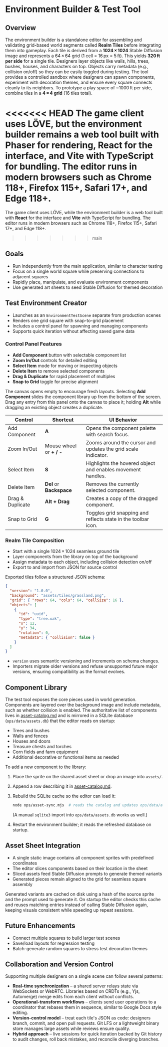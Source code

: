 # Environment Builder & Test Tool

## Overview
The environment builder is a standalone editor for assembling and validating
grid-based world segments called **Realm Tiles** before integrating them into
gameplay. Each tile is derived from a **1024 × 1024** Stable Diffusion image and
represents a 64 × 64 grid (1 cell = 16 px = 5 ft). This yields **320 ft per side**
for a single tile. Designers layer objects like walls, hills, trees, bushes,
houses, and characters on top. Objects carry metadata (e.g., collision on/off)
so they can be easily toggled during testing. The tool provides a controlled
sandbox where designers can spawn components, experiment with decoration themes,
and ensure every square connects cleanly to its neighbors. To prototype a play
space of ~1000 ft per side, combine tiles in a **4 × 4 grid** (16 tiles total).

<<<<<<< HEAD
The game client uses LÖVE, but the environment builder remains a web tool built with **Phaser** for rendering, **React** for the interface, and **Vite** with TypeScript for bundling. The editor runs in modern browsers such as Chrome 118+, Firefox 115+, Safari 17+, and Edge 118+.
=======
The game client uses LÖVE, while the environment builder is a web tool built with **React** for the interface and **Vite** with TypeScript for bundling. The editor runs in modern browsers such as Chrome 118+, Firefox 115+, Safari 17+, and Edge 118+.
>>>>>>> main

## Goals
- Run independently from the main application, similar to character testing
- Focus on a single world square while preserving connections to adjacent
  squares
- Rapidly place, manipulate, and evaluate environment components
- Use generated art sheets to seed Stable Diffusion for themed decoration

## Test Environment Creator
- Launches as an `EnvironmentTestScene` separate from production scenes
- Renders one grid square with snap-to-grid placement
- Includes a control panel for spawning and managing components
- Supports quick iteration without affecting saved game data

### Control Panel Features
- **Add Component** button with selectable component list
- **Zoom In/Out** controls for detailed editing
- **Select Item** mode for moving or inspecting objects
- **Delete Item** to remove selected components
- **Drag & Duplicate** for rapid placement of multiples
- **Snap to Grid** toggle for precise alignment

The canvas opens empty to encourage fresh layouts. Selecting **Add Component**
slides the component library up from the bottom of the screen. Drag any entry
from this panel onto the canvas to place it; holding **Alt** while dragging an
existing object creates a duplicate.

| Control | Shortcut | UI Behavior |
|---------|----------|-------------|
| Add Component | **A** | Opens the component palette with search focus. |
| Zoom In/Out | Mouse wheel or **+ / -** | Zooms around the cursor and updates the grid scale indicator. |
| Select Item | **S** | Highlights the hovered object and enables movement handles. |
| Delete Item | **Del** or **Backspace** | Removes the currently selected component. |
| Drag & Duplicate | **Alt + Drag** | Creates a copy of the dragged component. |
| Snap to Grid | **G** | Toggles grid snapping and reflects state in the toolbar icon. |

### Realm Tile Composition
- Start with a single 1024 × 1024 seamless ground tile
- Layer components from the library on top of the background
- Assign metadata to each object, including collision detection on/off
- Export to and import from JSON for source control

Exported tiles follow a structured JSON schema:

```json
{
  "version": "1.0.0",
  "background": "assets/tiles/grassland.png",
  "grid": { "rows": 64, "cols": 64, "cellSize": 16 },
  "objects": [
    {
      "id": "uuid",
      "type": "tree.oak",
      "x": 12,
      "y": 34,
      "rotation": 0,
      "metadata": { "collision": false }
    }
  ]
}
```

- `version` uses semantic versioning and increments on schema changes.
- Importers migrate older versions and refuse unsupported future major versions, ensuring compatibility as the format evolves.

## Component Library
The test tool exposes the core pieces used in world generation. Components are
layered over the background image and include metadata, such as whether
collision is enabled. The authoritative list of components lives in
[asset-catalog.md](asset-catalog.md) and is mirrored in a SQLite database
(`ops/data/assets.db`) that the editor reads on startup:
- Trees and bushes
- Walls and fences
- Houses and doors
- Treasure chests and torches
- Corn fields and farm equipment
- Additional decorative or functional items as needed

To add a new component to the library:

1. Place the sprite on the shared asset sheet or drop an image into `assets/`.
2. Append a row describing it in [asset-catalog.md](asset-catalog.md).
3. Rebuild the SQLite cache so the editor can load it:

   ```bash
   node ops/asset-sync.mjs  # reads the catalog and updates ops/data/assets.db
   ```

   (A manual `sqlite3` import into `ops/data/assets.db` works as well.)
4. Restart the environment builder; it reads the refreshed database on startup.

## Asset Sheet Integration
- A single static image contains all component sprites with predefined
  coordinates
- The editor slices components based on their location in the sheet
- Sliced assets feed Stable Diffusion prompts to generate themed variants
- Generated pieces remain aligned to the grid for seamless square assembly

Generated variants are cached on disk using a hash of the source sprite and the
prompt used to generate it. On startup the editor checks this cache and reuses
matching entries instead of calling Stable Diffusion again, keeping visuals
consistent while speeding up repeat sessions.

## Future Enhancements
- Connect multiple squares to build larger test scenes
- Save/load layouts for regression testing
- Batch-generate random squares to stress test decoration themes

## Collaboration and Version Control
Supporting multiple designers on a single scene can follow several patterns:

- **Real-time synchronization** – a shared server relays state via WebSockets or WebRTC. Libraries based on CRDTs (e.g., Yjs, Automerge) merge edits from each client without conflicts.
- **Operational-transform workflows** – clients send user operations to a coordinator that rebases them in sequence, similar to Google Docs style editing.
- **Version-control model** – treat each tile's JSON as code: designers branch, commit, and open pull requests. Git LFS or a lightweight binary store manages large assets while reviews ensure quality.
- **Hybrid approach** – live sessions for quick iteration backed by Git history to audit changes, roll back mistakes, and reconcile diverging branches.
